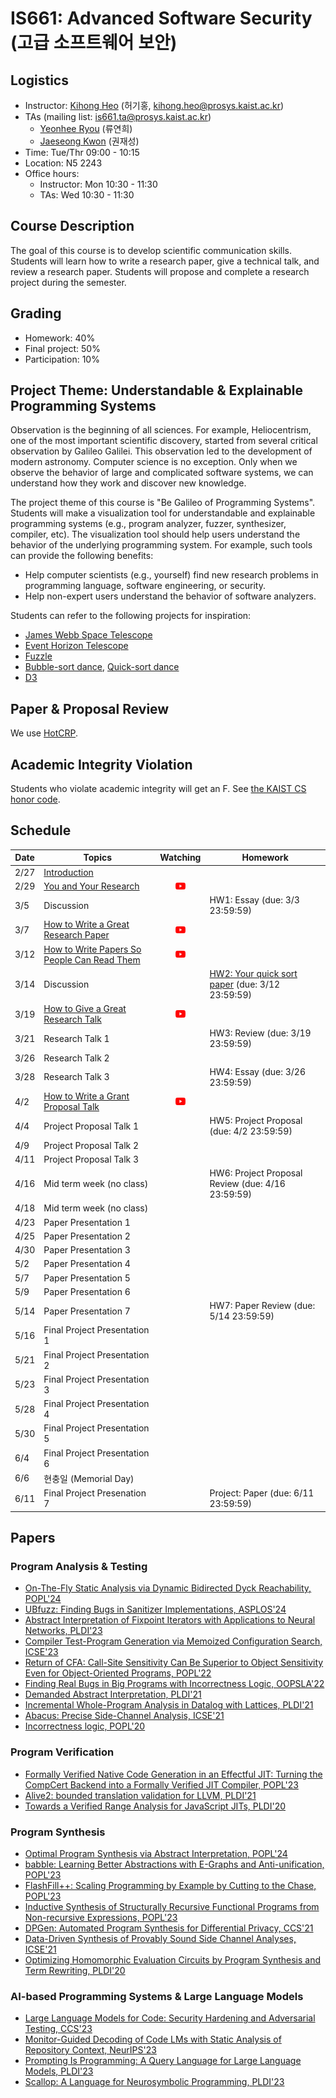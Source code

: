 # IS661: Advanced Software Security (고급 소프트웨어 보안)

## Logistics
- Instructor: [Kihong Heo](https://kihongheo.kaist.ac.kr) (허기홍, kihong.heo@prosys.kaist.ac.kr)
- TAs (mailing list: is661.ta@prosys.kaist.ac.kr)
  - [Yeonhee Ryou](https://yeonhee-ryou.github.io) (류연희)
  - [Jaeseong Kwon](https://doitman.kr) (권재성)
- Time: Tue/Thr 09:00 - 10:15
- Location: N5 2243
- Office hours:
  - Instructor: Mon 10:30 - 11:30
  - TAs: Wed 10:30 - 11:30

## Course Description
The goal of this course is to develop scientific communication skills.
Students will learn how to write a research paper, give a technical
talk, and review a research paper. Students will propose and complete
a research project during the semester.

## Grading
- Homework: 40%
- Final project: 50%
- Participation: 10%

## Project Theme: Understandable & Explainable Programming Systems
Observation is the beginning of all sciences.
For example, Heliocentrism, one of the most important scientific discovery,
started from several critical observation by Galileo Galilei.
This observation led to the development of modern astronomy.
Computer science is no exception.
Only when we observe the behavior of large and complicated software systems,
we can understand how they work and discover new knowledge.

The project theme of this course is "Be Galileo of Programming Systems".
Students will make a visualization tool for understandable and explainable
programming systems (e.g., program analyzer, fuzzer, synthesizer, compiler, etc).
The visualization tool should help users understand the behavior of the
underlying programming system. For example, such tools can provide the following benefits:
- Help computer scientists (e.g., yourself) find new research problems in programming language, software engineering, or security.
- Help non-expert users understand the behavior of software analyzers.

Students can refer to the following projects for inspiration:
- [James Webb Space Telescope](https://webb.nasa.gov)
- [Event Horizon Telescope](https://eventhorizontelescope.org)
- [Fuzzle](https://softsec-kaist.github.io/Fuzzle/)
- [Bubble-sort dance](https://www.youtube.com/watch?v=Iv3vgjM8Pv4), [Quick-sort dance](https://www.youtube.com/watch?v=3San3uKKHgg)
- [D3](https://d3js.org)

## Paper & Proposal Review
We use [HotCRP](https://kaist-asos2024.hotcrp.com).

## Academic Integrity Violation
Students who violate academic integrity will get an F.
See [the KAIST CS honor code](https://docs.google.com/forms/d/e/1FAIpQLSdSn63tEvq6R0G6n3Cz7jKX16RWvDy2giBKm8EVJtQHUBJoDA/viewform).

## Schedule
|Date|Topics|Watching|Homework|
|----|------|:--------------:|--------|
|2/27|[Introduction](slides/lecture1.pdf)|||
|2/29|[You and Your Research](https://www.cs.virginia.edu/~robins/YouAndYourResearch.html)|[<img src="icons/youtube.png" width="16" />](https://www.youtube.com/watch?v=a1zDuOPkMSw)||
|3/5 |Discussion||HW1: Essay (due: 3/3 23:59:59)|
|3/7 |[How to Write a Great Research Paper](assets/simon-papers.pdf)|[<img src="icons/youtube.png" width="16" />](https://www.youtube.com/watch?v=WP-FkUaOcOM)||
|3/12|[How to Write Papers So People Can Read Them](assets/talk-plmw16.pdf)|[<img src="icons/youtube.png" width="16" />](https://www.youtube.com/watch?v=KfEVdMMY1aQ)||
|3/14|Discussion||[HW2: Your quick sort paper](quicksort.md) (due: 3/12 23:59:59)|
|3/19|[How to Give a Great Research Talk](assets/simon-talks.pdf)|[<img src="icons/youtube.png" width="16" />](https://www.youtube.com/watch?v=sT_-owjKIbA)||
|3/21|Research Talk 1||HW3: Review (due: 3/19 23:59:59)|
|3/26|Research Talk 2|||
|3/28|Research Talk 3||HW4: Essay (due: 3/26 23:59:59)|
|4/2 |[How to Write a Grant Proposal Talk](assets/simon-proposal.pdf)|[<img src="icons/youtube.png" width="16" />](https://www.youtube.com/watch?v=nEuK54bo6RE)||
|4/4 |Project Proposal Talk 1||HW5: Project Proposal (due: 4/2 23:59:59)|
|4/9 |Project Proposal Talk 2|||
|4/11 |Project Proposal Talk 3|||
|4/16|Mid term week (no class)||HW6: Project Proposal Review (due: 4/16 23:59:59)|
|4/18|Mid term week (no class)|||
|4/23 |Paper Presentation 1|||
|4/25 |Paper Presentation 2|||
|4/30 |Paper Presentation 3|||
|5/2 |Paper Presentation 4|||
|5/7 |Paper Presentation 5|||
|5/9 |Paper Presentation 6|||
|5/14 |Paper Presentation 7||HW7: Paper Review (due: 5/14 23:59:59)|
|5/16 |Final Project Presentation 1|||
|5/21 |Final Project Presentation 2|||
|5/23 |Final Project Presentation 3|||
|5/28 |Final Project Presentation 4|||
|5/30 |Final Project Presentation 5|||
|6/4|Final Project Presentation 6|||
|6/6|현충일 (Memorial Day)|||
|6/11 |Final Project Presenation 7||Project: Paper (due: 6/11 23:59:59)|

## Papers
### Program Analysis & Testing
- [On-The-Fly Static Analysis via Dynamic Bidirected Dyck Reachability, POPL'24](https://arxiv.org/abs/2311.04319)
- [UBfuzz: Finding Bugs in Sanitizer Implementations, ASPLOS'24](https://arxiv.org/abs/2401.04538)
- [Abstract Interpretation of Fixpoint Iterators with Applications to Neural Networks, PLDI'23](https://arxiv.org/abs/2110.08260)
- [Compiler Test-Program Generation via Memoized Configuration Search, ICSE'23](https://ieeexplore.ieee.org/document/10172512)
- [Return of CFA: Call-Site Sensitivity Can Be Superior to Object Sensitivity Even for Object-Oriented Programs, POPL'22](https://dl.acm.org/doi/abs/10.1145/3498720)
- [Finding Real Bugs in Big Programs with Incorrectness Logic, OOPSLA'22](https://dl.acm.org/doi/10.1145/3527325)
- [Demanded Abstract Interpretation, PLDI'21](https://dl.acm.org/doi/10.1145/3453483.3454044)
- [Incremental Whole-Program Analysis in Datalog with Lattices, PLDI'21](https://dl.acm.org/doi/10.1145/3453483.3454026)
- [Abacus: Precise Side-Channel Analysis, ICSE'21](https://ieeexplore.ieee.org/document/9402127)
- [Incorrectness logic, POPL'20](https://dl.acm.org/doi/10.1145/3371078)

### Program Verification
- [Formally Verified Native Code Generation in an Effectful JIT: Turning the CompCert Backend into a Formally Verified JIT Compiler, POPL'23](https://dl.acm.org/doi/abs/10.1145/3571202)
- [Alive2: bounded translation validation for LLVM, PLDI'21](https://dl.acm.org/doi/10.1145/3453483.3454030)
- [Towards a Verified Range Analysis for JavaScript JITs, PLDI'20](https://www.cs.utexas.edu/~hovav/dist/vera.pdf)

### Program Synthesis
- [Optimal Program Synthesis via Abstract Interpretation, POPL'24](https://dl.acm.org/doi/10.1145/3632858)
- [babble: Learning Better Abstractions with E-Graphs and Anti-unification, POPL'23](https://dl.acm.org/doi/abs/10.1145/3571207)
- [FlashFill++: Scaling Programming by Example by Cutting to the Chase, POPL'23](https://dl.acm.org/doi/abs/10.1145/3571226)
- [Inductive Synthesis of Structurally Recursive Functional Programs from Non-recursive Expressions, POPL'23](https://dl.acm.org/doi/abs/10.1145/3571263)
- [DPGen: Automated Program Synthesis for Differential Privacy, CCS'21](https://arxiv.org/abs/2109.07441)
- [Data-Driven Synthesis of Provably Sound Side Channel Analyses, ICSE'21](https://ieeexplore.ieee.org/document/9402113)
- [Optimizing Homomorphic Evaluation Circuits by Program Synthesis and Term Rewriting, PLDI'20](https://dl.acm.org/doi/abs/10.1145/3385412.3385996)

### AI-based Programming Systems & Large Language Models
- [Large Language Models for Code: Security Hardening and Adversarial Testing, CCS'23](https://arxiv.org/abs/2302.05319)
- [Monitor-Guided Decoding of Code LMs with Static Analysis of Repository Context, NeurIPS'23](https://openreview.net/forum?id=qPUbKxKvXq&noteId=98Ukj82fSP)
- [Prompting Is Programming: A Query Language for Large Language Models, PLDI'23](https://dl.acm.org/doi/abs/10.1145/3591300)
- [Scallop: A Language for Neurosymbolic Programming, PLDI'23](https://dl.acm.org/doi/10.1145/3591280)
